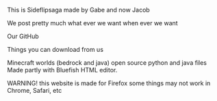 This is Sideflipsaga made by Gabe and now Jacob

We post pretty much what ever we want when ever we want

Our GitHub

Things you can download from us

Minecraft worlds (bedrock and java)
open source python and java files
Made partly with Bluefish HTML editor.

WARNING! this website is made for Firefox some things may not work in Chrome, Safari, etc

